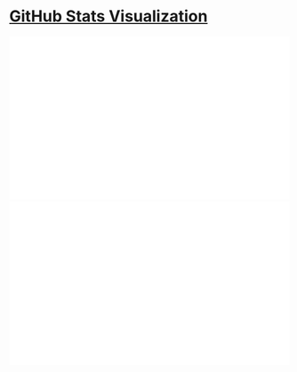 # [GitHub Stats Visualization](https://github.com/jstrieb/github-stats)

<!--
https://github.community/t/support-theme-context-for-images-in-light-vs-dark-mode/147981/84
# [GitHub Stats Visualization](https://github.com/jstrieb/github-stats)
<a href="https://github.com/jstrieb/github-stats">
<img src="https://raw.githubusercontent.com/Pushpakumar02/Pushpakumar02/master/generated/overview.svg#gh-dark-mode-only" />
<img src="https://raw.githubusercontent.com/Pushpakumar02/Pushpakumar02/master/generated/languages.svg#gh-dark-mode-only" />
</a>

-->
<a href="https://github.com/jstrieb/github-stats">
<img src="https://github.com/pushpakumarbalan/pushpakumarbalan/blob/master/generated/overview.svg#gh-dark-mode-only" />
<img src="https://github.com/pushpakumarbalan/pushpakumarbalan/blob/master/generated/languages.svg#gh-dark-mode-only" />
</a>

